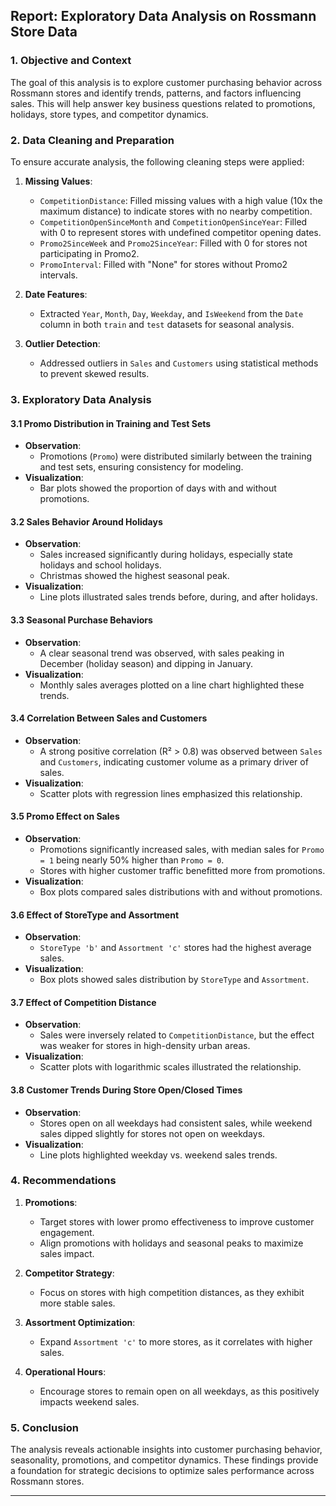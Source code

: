 ## Report: Exploratory Data Analysis on Rossmann Store Data

### 1. Objective and Context

The goal of this analysis is to explore customer purchasing behavior across Rossmann stores and identify trends, patterns, and factors influencing sales. This will help answer key business questions related to promotions, holidays, store types, and competitor dynamics.

### 2. Data Cleaning and Preparation

To ensure accurate analysis, the following cleaning steps were applied:

1. **Missing Values**:

   - `CompetitionDistance`: Filled missing values with a high value (10x the maximum distance) to indicate stores with no nearby competition.
   - `CompetitionOpenSinceMonth` and `CompetitionOpenSinceYear`: Filled with 0 to represent stores with undefined competitor opening dates.
   - `Promo2SinceWeek` and `Promo2SinceYear`: Filled with 0 for stores not participating in Promo2.
   - `PromoInterval`: Filled with "None" for stores without Promo2 intervals.

2. **Date Features**:

   - Extracted `Year`, `Month`, `Day`, `Weekday`, and `IsWeekend` from the `Date` column in both `train` and `test` datasets for seasonal analysis.

3. **Outlier Detection**:
   - Addressed outliers in `Sales` and `Customers` using statistical methods to prevent skewed results.

### 3. Exploratory Data Analysis

#### 3.1 Promo Distribution in Training and Test Sets

- **Observation**:
  - Promotions (`Promo`) were distributed similarly between the training and test sets, ensuring consistency for modeling.
- **Visualization**:
  - Bar plots showed the proportion of days with and without promotions.

#### 3.2 Sales Behavior Around Holidays

- **Observation**:
  - Sales increased significantly during holidays, especially state holidays and school holidays.
  - Christmas showed the highest seasonal peak.
- **Visualization**:
  - Line plots illustrated sales trends before, during, and after holidays.

#### 3.3 Seasonal Purchase Behaviors

- **Observation**:
  - A clear seasonal trend was observed, with sales peaking in December (holiday season) and dipping in January.
- **Visualization**:
  - Monthly sales averages plotted on a line chart highlighted these trends.

#### 3.4 Correlation Between Sales and Customers

- **Observation**:
  - A strong positive correlation (R² > 0.8) was observed between `Sales` and `Customers`, indicating customer volume as a primary driver of sales.
- **Visualization**:
  - Scatter plots with regression lines emphasized this relationship.

#### 3.5 Promo Effect on Sales

- **Observation**:
  - Promotions significantly increased sales, with median sales for `Promo = 1` being nearly 50% higher than `Promo = 0`.
  - Stores with higher customer traffic benefitted more from promotions.
- **Visualization**:
  - Box plots compared sales distributions with and without promotions.

#### 3.6 Effect of StoreType and Assortment

- **Observation**:
  - `StoreType 'b'` and `Assortment 'c'` stores had the highest average sales.
- **Visualization**:
  - Box plots showed sales distribution by `StoreType` and `Assortment`.

#### 3.7 Effect of Competition Distance

- **Observation**:
  - Sales were inversely related to `CompetitionDistance`, but the effect was weaker for stores in high-density urban areas.
- **Visualization**:
  - Scatter plots with logarithmic scales illustrated the relationship.

#### 3.8 Customer Trends During Store Open/Closed Times

- **Observation**:
  - Stores open on all weekdays had consistent sales, while weekend sales dipped slightly for stores not open on weekdays.
- **Visualization**:
  - Line plots highlighted weekday vs. weekend sales trends.

### 4. Recommendations

1. **Promotions**:

   - Target stores with lower promo effectiveness to improve customer engagement.
   - Align promotions with holidays and seasonal peaks to maximize sales impact.

2. **Competitor Strategy**:

   - Focus on stores with high competition distances, as they exhibit more stable sales.

3. **Assortment Optimization**:

   - Expand `Assortment 'c'` to more stores, as it correlates with higher sales.

4. **Operational Hours**:
   - Encourage stores to remain open on all weekdays, as this positively impacts weekend sales.

### 5. Conclusion

The analysis reveals actionable insights into customer purchasing behavior, seasonality, promotions, and competitor dynamics. These findings provide a foundation for strategic decisions to optimize sales performance across Rossmann stores.

---
